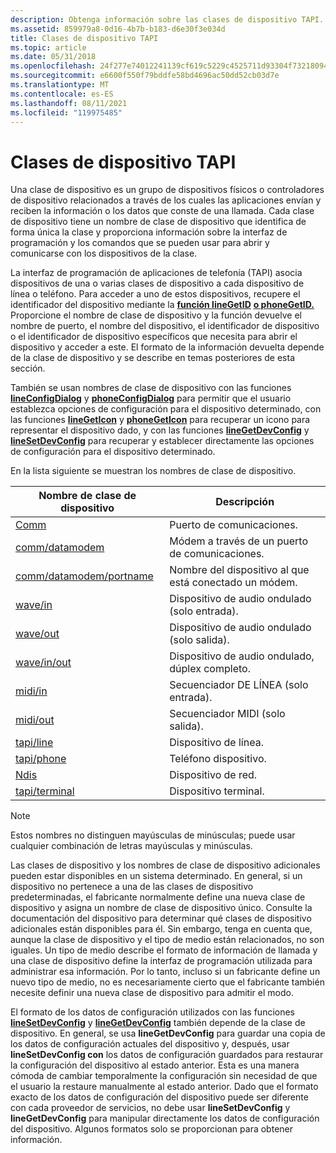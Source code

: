 ```yaml
---
description: Obtenga información sobre las clases de dispositivo TAPI. Una clase de dispositivo es un grupo de dispositivos o controladores de dispositivos a través del cual las aplicaciones envían y reciben información o datos de llamadas.
ms.assetid: 859979a8-0d16-4b7b-b183-d6e30f3e034d
title: Clases de dispositivo TAPI
ms.topic: article
ms.date: 05/31/2018
ms.openlocfilehash: 24f277e74012241139cf619c5229c4525711d93304f7321809461aff13416e62
ms.sourcegitcommit: e6600f550f79bddfe58bd4696ac50dd52cb03d7e
ms.translationtype: MT
ms.contentlocale: es-ES
ms.lasthandoff: 08/11/2021
ms.locfileid: "119975485"
---
```

# <a name="tapi-device-classes"></a>Clases de dispositivo TAPI

Una clase de dispositivo es un grupo de dispositivos físicos o controladores de dispositivo relacionados a través de los cuales las aplicaciones envían y reciben la información o los datos que conste de una llamada. Cada clase de  dispositivo tiene un nombre de clase de dispositivo que identifica de forma única la clase y proporciona información sobre la interfaz de programación y los comandos que se pueden usar para abrir y comunicarse con los dispositivos de la clase.

La interfaz de programación de aplicaciones de telefonía (TAPI) asocia dispositivos de una o varias clases de dispositivo a cada dispositivo de línea o teléfono. Para acceder a uno de estos dispositivos, recupere el identificador del dispositivo mediante la [**función lineGetID**](/windows/desktop/api/Tapi/nf-tapi-linegetid) [**o phoneGetID.**](/windows/desktop/api/Tapi/nf-tapi-phonegetid) Proporcione el nombre de clase de dispositivo y la función devuelve el nombre de puerto, el nombre del dispositivo, el identificador de dispositivo o el identificador de dispositivo específicos que necesita para abrir el dispositivo y acceder a este. El formato de la información devuelta depende de la clase de dispositivo y se describe en temas posteriores de esta sección.

También se usan nombres de clase de dispositivo con las funciones [**lineConfigDialog**](/windows/desktop/api/Tapi/nf-tapi-lineconfigdialog) y [**phoneConfigDialog**](/windows/desktop/api/Tapi/nf-tapi-phoneconfigdialog) para permitir que el usuario establezca opciones de configuración para el dispositivo determinado, con las funciones [**lineGetIcon**](/windows/desktop/api/Tapi/nf-tapi-linegeticon) y [**phoneGetIcon**](/windows/desktop/api/Tapi/nf-tapi-phonegeticon) para recuperar un icono para representar el dispositivo dado, y con las funciones [**lineGetDevConfig**](/windows/desktop/api/Tapi/nf-tapi-linegetdevconfig) y [**lineSetDevConfig**](/windows/desktop/api/Tapi/nf-tapi-linesetdevconfig) para recuperar y establecer directamente las opciones de configuración para el dispositivo determinado.

En la lista siguiente se muestran los nombres de clase de dispositivo.



| Nombre de clase de dispositivo                                      | Descripción                                       |
|--------------------------------------------------------|---------------------------------------------------|
| [Comm](comm.md)                                       | Puerto de comunicaciones.                              |
| [comm/datamodem](comm-datamodem.md)                   | Módem a través de un puerto de comunicaciones.              |
| [comm/datamodem/portname](comm-datamodem-portname.md) | Nombre del dispositivo al que está conectado un módem. |
| [wave/in](wave-in.md)                                 | Dispositivo de audio ondulado (solo entrada).                   |
| [wave/out](wave-out.md)                               | Dispositivo de audio ondulado (solo salida).                  |
| [wave/in/out](wave-in-out.md)                         | Dispositivo de audio ondulado, dúplex completo.                   |
| [midi/in](midi-in.md)                                 | Secuenciador DE LÍNEA (solo entrada).                      |
| [midi/out](midi-out.md)                               | Secuenciador MIDI (solo salida).                     |
| [tapi/line](tapi-line.md)                             | Dispositivo de línea.                                      |
| [tapi/phone](tapi-phone.md)                           | Teléfono dispositivo.                                     |
| [Ndis](ndis.md)                                       | Dispositivo de red.                                   |
| [tapi/terminal](tapi-terminal.md)                     | Dispositivo terminal.                                  |



 

> [!Note]  
> Estos nombres no distinguen mayúsculas de minúsculas; puede usar cualquier combinación de letras mayúsculas y minúsculas.

 

Las clases de dispositivo y los nombres de clase de dispositivo adicionales pueden estar disponibles en un sistema determinado. En general, si un dispositivo no pertenece a una de las clases de dispositivo predeterminadas, el fabricante normalmente define una nueva clase de dispositivo y asigna un nombre de clase de dispositivo único. Consulte la documentación del dispositivo para determinar qué clases de dispositivo adicionales están disponibles para él. Sin embargo, tenga en cuenta que, aunque la clase de dispositivo y el tipo de medio están relacionados, no son iguales. Un tipo de medio describe el formato de información de llamada y una clase de dispositivo define la interfaz de programación utilizada para administrar esa información. Por lo tanto, incluso si un fabricante define un nuevo tipo de medio, no es necesariamente cierto que el fabricante también necesite definir una nueva clase de dispositivo para admitir el modo.

El formato de los datos de configuración utilizados con las funciones [**lineSetDevConfig**](/windows/desktop/api/Tapi/nf-tapi-linesetdevconfig) y [**lineGetDevConfig**](/windows/desktop/api/Tapi/nf-tapi-linegetdevconfig) también depende de la clase de dispositivo. En general, se usa **lineGetDevConfig** para guardar una copia de los datos de configuración actuales del dispositivo y, después, usar **lineSetDevConfig con** los datos de configuración guardados para restaurar la configuración del dispositivo al estado anterior. Esta es una manera cómoda de cambiar temporalmente la configuración sin necesidad de que el usuario la restaure manualmente al estado anterior. Dado que el formato exacto de los datos de configuración del dispositivo puede ser diferente con cada proveedor de servicios, no debe usar **lineSetDevConfig** y **lineGetDevConfig** para manipular directamente los datos de configuración del dispositivo. Algunos formatos solo se proporcionan para obtener información.

 

 




